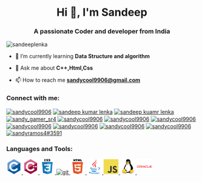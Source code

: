 <h1 align="center">Hi 👋, I'm Sandeep</h1>
<h3 align="center">A passionate Coder and developer from India</h3>

<p align="left"> <img src="https://komarev.com/ghpvc/?username=sandeeplenka&label=Profile%20views&color=0e75b6&style=flat" alt="sandeeplenka" /> </p>

- 🌱 I’m currently learning **Data Structure and algorithm**

- 💬 Ask me about **C++,Html,Css**

- 📫 How to reach me **sandycool9906@gmail.com**

<h3 align="left">Connect with me:</h3>
<p align="left">
<a href="https://twitter.com/sandycool9906" target="blank"><img align="center" src="https://raw.githubusercontent.com/rahuldkjain/github-profile-readme-generator/master/src/images/icons/Social/twitter.svg" alt="sandycool9906" height="30" width="40" /></a>
<a href="https://linkedin.com/in/sandeep kumar lenka" target="blank"><img align="center" src="https://raw.githubusercontent.com/rahuldkjain/github-profile-readme-generator/master/src/images/icons/Social/linked-in-alt.svg" alt="sandeep kumar lenka" height="30" width="40" /></a>
<a href="https://fb.com/sandeep kuamr lenka" target="blank"><img align="center" src="https://raw.githubusercontent.com/rahuldkjain/github-profile-readme-generator/master/src/images/icons/Social/facebook.svg" alt="sandeep kuamr lenka" height="30" width="40" /></a>
<a href="https://instagram.com/sandy_gamer_sr4" target="blank"><img align="center" src="https://raw.githubusercontent.com/rahuldkjain/github-profile-readme-generator/master/src/images/icons/Social/instagram.svg" alt="sandy_gamer_sr4" height="30" width="40" /></a>
<a href="https://www.codechef.com/users/sandycool9906" target="blank"><img align="center" src="https://cdn.jsdelivr.net/npm/simple-icons@3.1.0/icons/codechef.svg" alt="sandycool9906" height="30" width="40" /></a>
<a href="https://www.hackerrank.com/sandycool9906" target="blank"><img align="center" src="https://raw.githubusercontent.com/rahuldkjain/github-profile-readme-generator/master/src/images/icons/Social/hackerrank.svg" alt="sandycool9906" height="30" width="40" /></a>
<a href="https://codeforces.com/profile/sandycool9906" target="blank"><img align="center" src="https://cdn.jsdelivr.net/npm/simple-icons@3.0.1/icons/codeforces.svg" alt="sandycool9906" height="30" width="40" /></a>
<a href="https://www.leetcode.com/sandycool9906" target="blank"><img align="center" src="https://raw.githubusercontent.com/rahuldkjain/github-profile-readme-generator/master/src/images/icons/Social/leet-code.svg" alt="sandycool9906" height="30" width="40" /></a>
<a href="https://www.hackerearth.com/sandycool9906" target="blank"><img align="center" src="https://raw.githubusercontent.com/rahuldkjain/github-profile-readme-generator/master/src/images/icons/Social/hackerearth.svg" alt="sandycool9906" height="30" width="40" /></a>
<a href="https://auth.geeksforgeeks.org/user/sandycool9906" target="blank"><img align="center" src="https://raw.githubusercontent.com/rahuldkjain/github-profile-readme-generator/master/src/images/icons/Social/geeks-for-geeks.svg" alt="sandycool9906" height="30" width="40" /></a>
<a href="https://www.topcoder.com/members/sandycool9906" target="blank"><img align="center" src="https://cdn.jsdelivr.net/npm/simple-icons@3.0.1/icons/topcoder.svg" alt="sandycool9906" height="30" width="40" /></a>
<a href="https://discord.gg/sandyramos4#3591" target="blank"><img align="center" src="https://raw.githubusercontent.com/rahuldkjain/github-profile-readme-generator/master/src/images/icons/Social/discord.svg" alt="sandyramos4#3591" height="30" width="40" /></a>
</p>

<h3 align="left">Languages and Tools:</h3>
<p align="left"> <a href="https://www.cprogramming.com/" target="_blank"> <img src="https://raw.githubusercontent.com/devicons/devicon/master/icons/c/c-original.svg" alt="c" width="40" height="40"/> </a> <a href="https://www.w3schools.com/cpp/" target="_blank"> <img src="https://raw.githubusercontent.com/devicons/devicon/master/icons/cplusplus/cplusplus-original.svg" alt="cplusplus" width="40" height="40"/> </a> <a href="https://www.w3schools.com/css/" target="_blank"> <img src="https://raw.githubusercontent.com/devicons/devicon/master/icons/css3/css3-original-wordmark.svg" alt="css3" width="40" height="40"/> </a> <a href="https://git-scm.com/" target="_blank"> <img src="https://www.vectorlogo.zone/logos/git-scm/git-scm-icon.svg" alt="git" width="40" height="40"/> </a> <a href="https://www.w3.org/html/" target="_blank"> <img src="https://raw.githubusercontent.com/devicons/devicon/master/icons/html5/html5-original-wordmark.svg" alt="html5" width="40" height="40"/> </a> <a href="https://www.java.com" target="_blank"> <img src="https://raw.githubusercontent.com/devicons/devicon/master/icons/java/java-original.svg" alt="java" width="40" height="40"/> </a> <a href="https://developer.mozilla.org/en-US/docs/Web/JavaScript" target="_blank"> <img src="https://raw.githubusercontent.com/devicons/devicon/master/icons/javascript/javascript-original.svg" alt="javascript" width="40" height="40"/> </a> <a href="https://www.linux.org/" target="_blank"> <img src="https://raw.githubusercontent.com/devicons/devicon/master/icons/linux/linux-original.svg" alt="linux" width="40" height="40"/> </a> <a href="https://www.oracle.com/" target="_blank"> <img src="https://raw.githubusercontent.com/devicons/devicon/master/icons/oracle/oracle-original.svg" alt="oracle" width="40" height="40"/> </a> </p>
